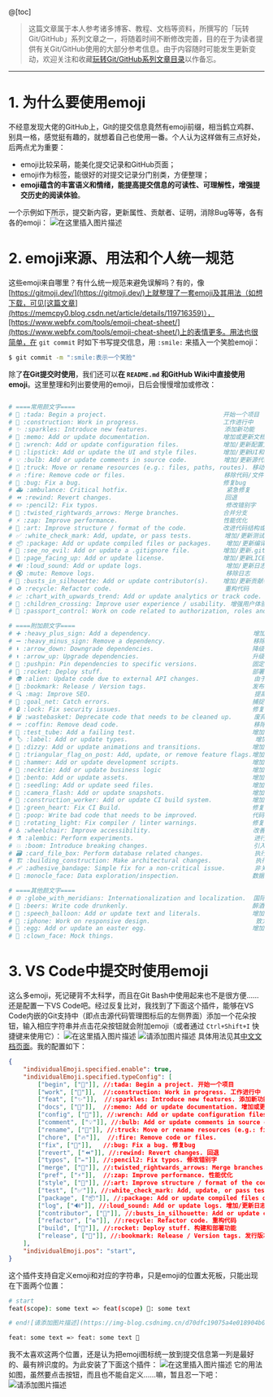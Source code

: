@[toc]

> 这篇文章属于本人参考诸多博客、教程、文档等资料，所撰写的「玩转Git/GitHub」系列文章之一，将随着时间不断修改完善，目的在于为读者提供有关Git/GitHub使用的大部分参考信息。由于内容随时可能发生更新变动，欢迎关注和收藏[玩转Git/GitHub系列文章目录](https://memcpy0.blog.csdn.net/article/details/119684105)以作备忘。

---
# 1. 为什么要使用emoji 
不经意发现大佬的GitHub上，Git的提交信息竟然有emoji前缀，相当鹤立鸡群、别具一格，感觉挺有趣的，就想着自己也使用一番。个人认为这样做有三点好处，后两点尤为重要：
- emoji比较呆萌，能美化提交记录和GitHub页面；
- emoji作为标签，能很好的对提交记录分门别类，方便整理；
- **emoji蕴含的丰富语义和情绪，能提高提交信息的可读性、可理解性，增强提交历史的阅读体验**。

一个示例如下所示，提交新内容，更新属性、贡献者、证明，消除Bug等等，各有各的emoji：
![在这里插入图片描述](https://img-blog.csdnimg.cn/7deb9cae251e4da297e391426852f286.png?x-oss-process=image/watermark,type_ZmFuZ3poZW5naGVpdGk,shadow_10,text_aHR0cHM6Ly9ibG9nLmNzZG4ubmV0L215UmVhbGl6YXRpb24=,size_16,color_FFFFFF,t_70)

# 2. emoji来源、用法和个人统一规范

这些emoji来自哪里？有什么统一规范来避免误解吗？有的，像[https://gitmoji.dev/](https://gitmoji.dev/)上就整理了一套emoji及其用法（如想下载，可见[这篇文章](https://memcpy0.blog.csdn.net/article/details/119716359)），[https://www.webfx.com/tools/emoji-cheat-sheet/](https://www.webfx.com/tools/emoji-cheat-sheet/)上的表情更多。用法也很简单，在 `git commit` 时如下书写提交信息，用 `:smile:` 来插入一个笑脸emoji：
```bash
$ git commit -m ":smile:表示一个笑脸"
```
除了**在Git提交时使用**，我们还可以**在 `README.md` 和GitHub Wiki中直接使用emoji**。这里整理和列出要使用的emoji，日后会慢慢增加或修改：
```py 

# ====常用颜文字====
# 🎉 :tada: Begin a project.                                开始一个项目
# 🚧 :construction: Work in progress.                       工作进行中
# ✨ :sparkles: Introduce new features.                     添加新功能
# 📝 :memo: Add or update documentation.                    增加或更新文档
# 🔧 :wrench: Add or update configuration files.            增加/更新配置文件
# 💄 :lipstick: Add or update the UI and style files.       增加/更新UI和样式文件
# 💡 :bulb: Add or update comments in source code.          增加/更新源代码中的注释
# 🚚 :truck: Move or rename resources (e.g.: files, paths, routes). 移动/重命名文件/路径
# 🔥 :fire: Remove code or files.                           移除代码/文件
# 🐛 :bug: Fix a bug.                                       修复bug
# 🚑️ :ambulance: Critical hotfix.                           紧急修复
# ⏪️ :rewind: Revert changes.                               回退
# ✏️ :pencil2: Fix typos.                                   修改错别字
# 🔀 :twisted_rightwards_arrows: Merge branches.            合并分支
# ⚡️ :zap: Improve performance.                             性能优化
# 🎨 :art: Improve structure / format of the code.          改进代码结构或格式
# ✅ :white_check_mark: Add, update, or pass tests.         增加/更新测试用例
# 📦️ :package: Add or update compiled files or packages.    增加/更新编译后文件/包
# 🙈 :see_no_evil: Add or update a .gitignore file.         增加/更新.gitignore文件
# 📄 :page_facing_up: Add or update license.                增加/更新LICENSE
# 🔊 :loud_sound: Add or update logs.                       增加/更新日志
# 🔇 :mute: Remove logs.                                    移除日志
# 👥 :busts_in_silhouette: Add or update contributor(s).    增加/更新贡献者
# ♻️ :recycle: Refactor code.                               重构代码
# 📈 :chart_with_upwards_trend: Add or update analytics or track code. 增加/更新分析/跟踪代码
# 🚸 :children_crossing: Improve user experience / usability. 增强用户体验/可用性
# 🛂 :passport_control: Work on code related to authorization, roles and permissions. 处理与授权、身份和权限相关的代码

# ====附加颜文字====
# ➕ :heavy_plus_sign: Add a dependency.                            增加一个依赖
# ➖ :heavy_minus_sign: Remove a dependency.                        移除一个依赖
# ⬇️ :arrow_down: Downgrade dependencies.                           降级依赖
# ⬆️ :arrow_up: Upgrade dependencies.                               升级依赖
# 📌 :pushpin: Pin dependencies to specific versions.               固定依赖到特定版本
# 🚀 :rocket: Deploy stuff.                                         部署功能
# 👽️ :alien: Update code due to external API changes.               由于外部API更改而更新代码
# 🔖 :bookmark: Release / Version tags.                             发布/版本标签
# 🔍️ :mag: Improve SEO.                                             提高SEO
# 🥅 :goal_net: Catch errors.                                       捕捉错误
# 🔒️ :lock: Fix security issues.                                    修复安全问题
# 🗑️ :wastebasket: Deprecate code that needs to be cleaned up.      废弃代码,需要清理
# ⚰️ :coffin: Remove dead code.                                     移除无用代码
# 🧪 :test_tube: Add a failing test.                                增加一个失败的测试
# 🏷️ :label: Add or update types.                                   增加/更新类型
# 💫 :dizzy: Add or update animations and transitions.              增加/更新动画和过渡
# 🚩 :triangular_flag_on_post: Add, update, or remove feature flags.增加/更新/移除功能标识
# 🔨 :hammer: Add or update development scripts.                    增加/更新开发脚本
# 👔 :necktie: Add or update business logic                         增加/更新业务逻辑
# 🍱 :bento: Add or update assets.                                  增加/更新assets
# 🌱 :seedling: Add or update seed files.                           增加/更新种子文件
# 📸 :camera_flash: Add or update snapshots.                        增加/更新快照
# 👷 :construction_worker: Add or update CI build system.           增加/更新CI构建系统
# 💚 :green_heart: Fix CI Build.                                    修复CI构建系统
# 💩 :poop: Write bad code that needs to be improved.               代码很烂需要改进
# 🚨 :rotating_light: Fix compiler / linter warnings.               修复compiler/linter的警告
# ♿️ :wheelchair: Improve accessibility.                            改善可访问性
# ⚗️ :alembic: Perform experiments.                                 进行实验
# 💥 :boom: Introduce breaking changes.                             引入破坏性改变
# 🗃️ :card_file_box: Perform database related changes.              执行数据库相关的改变
# 🏗️ :building_construction: Make architectural changes.            执行架构层次的改变
# 🩹 :adhesive_bandage: Simple fix for a non-critical issue.        非关键问题的简单修复
# 🧐 :monocle_face: Data exploration/inspection.                    数据探查/检查

# ====其他颜文字====
# 🌐 :globe_with_meridians: Internationalization and localization.  国际化与本地化
# 🍻 :beers: Write code drunkenly.                                  醉酒写码
# 💬 :speech_balloon: Add or update text and literals.              增加/更新文本和文字
# 📱 :iphone: Work on responsive design.                             致力于响应式设计
# 🥚 :egg: Add or update an easter egg.                             增加/更新复活节蛋
# 🤡 :clown_face: Mock things.                                      
```

# 3. VS Code中提交时使用emoji
这么多emoji，死记硬背不太科学，而且在Git Bash中使用起来也不是很方便……还是配置一下VS Code吧。经过反复比对，我找到了下面这个插件，能够在VS Code内嵌的Git支持中（即点击源代码管理图标后的左侧界面）添加一个花朵按钮，输入相应字符串并点击花朵按钮就会附加emoji（或者通过 `Ctrl+Shift+I` 快捷键来使用它）：
![在这里插入图片描述](https://img-blog.csdnimg.cn/71c12153fea74229b471b453d1c23811.png?x-oss-process=image/watermark,type_ZmFuZ3poZW5naGVpdGk,shadow_10,text_aHR0cHM6Ly9ibG9nLmNzZG4ubmV0L215UmVhbGl6YXRpb24=,size_16,color_FFFFFF,t_70)
![请添加图片描述](https://img-blog.csdnimg.cn/82661f986427488a9135ccd3275515d8.gif)
具体用法见其[中文文档页面](https://github.com/fz6m/individual-emoji-commit/blob/HEAD/README-CN.md)。我的配置如下：
```json
{
    "individualEmoji.specified.enable": true,
    "individualEmoji.specified.typeConfig": [
        ["begin", ["🎉"]], //:tada: Begin a project. 开始一个项目
        ["work", ["🚧"]],  //:construction: Work in progress. 工作进行中
        ["feat", ["✨"]],  //:sparkles: Introduce new features. 添加新功能
        ["docs", ["📝"]],  //:memo: Add or update documentation. 增加或更新文档
        ["config", ["🔧"]], //:wrench: Add or update configuration files.
        ["comment", ["💡"]], //:bulb: Add or update comments in source code. 增加/更新源代码中的注释
        ["rename", ["🚚"]], //:truck: Move or rename resources (e.g.: files, paths, routes). 移动/重命名文件/路径
        ["chore", ["🔥"]],  //:fire: Remove code or files.
        ["fix", ["🐛"]],   //:bug: Fix a bug. 修复bug
        ["revert", ["⏪️"]], //:rewind: Revert changes. 回退
        ["typos", ["✏️"]], //:pencil2: Fix typos. 修改错别字
        ["merge", ["🔀"]], //:twisted_rightwards_arrows: Merge branches. 合并分支
        ["pref", ["⚡️"]],  //:zap: Improve performance. 性能优化
        ["style", ["🎨"]], //:art: Improve structure / format of the code. 改进代码结构或格式
        ["test", ["✅"]], //:white_check_mark: Add, update, or pass tests.         增加/更新测试用例
        ["package", ["📦️"]], //:package: Add or update compiled files or packages.    增加/更新编译后文件/包
        ["log", ["🔊"]], //:loud_sound: Add or update logs. 增加/更新日志
        ["contributor", ["👥"]], //:busts_in_silhouette: Add or update contributor(s). 增加/更新贡献者
        ["refactor", ["♻️"]], //:recycle: Refactor code. 重构代码
        ["build", ["🚀"]], //:rocket: Deploy stuff. 构建和部署功能
        ["release", ["🔖"]], //:bookmark: Release / Version tags. 发行版本标签
    ],
    "individualEmoji.pos": "start",
}
```
这个插件支持自定义emoji和对应的字符串，只是emoji的位置太死板，只能出现在下面两个位置：
```bash
# start
feat(scope): some text => feat(scope) 🌈: some text

# end![请添加图片描述](https://img-blog.csdnimg.cn/d70dfc19075a4e018904b002dab6b57c.png?x-oss-process=image/watermark,type_ZmFuZ3poZW5naGVpdGk,shadow_10,text_aHR0cHM6Ly9ibG9nLmNzZG4ubmV0L215UmVhbGl6YXRpb24=,size_16,color_FFFFFF,t_70)

feat: some text => feat: some text 🌈
```
我不太喜欢这两个位置，还是认为把emoji图标统一放到提交信息第一列是最好的、最有辨识度的。为此安装了下面这个插件：
![在这里插入图片描述](https://img-blog.csdnimg.cn/bade8ad2dcf643459f9a6ec18919d8a8.png?x-oss-process=image/watermark,type_ZmFuZ3poZW5naGVpdGk,shadow_10,text_aHR0cHM6Ly9ibG9nLmNzZG4ubmV0L215UmVhbGl6YXRpb24=,size_16,color_FFFFFF,t_70)
它的用法如图，虽然要点击按钮，而且也不能自定义……嘛，暂且忍一下吧：
![请添加图片描述](https://img-blog.csdnimg.cn/ac7c276b6c9e480687f949d9d7131f2f.gif)


